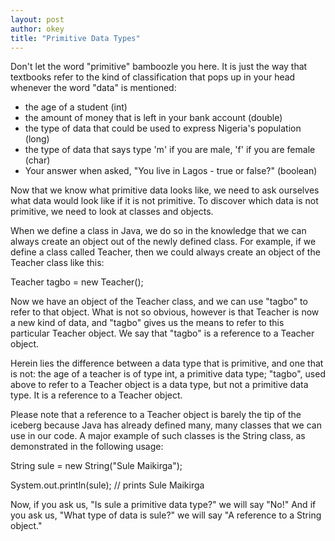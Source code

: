 ```yaml
---
layout: post
author: okey
title: "Primitive Data Types"
---
```


Don't let the word "primitive" bamboozle you here. It is just the way that textbooks refer 
to the kind of classification that pops up in your head whenever the word "data" is mentioned:
- the age of a student (int)
- the amount of money that is left in your bank account (double)
- the type of data that could be used to express Nigeria's population (long)
- the type of data that says type 'm' if you are male, 'f' if you are female (char)
- Your answer when asked, "You live in Lagos - true or false?" (boolean)

Now that we know what primitive data looks like, we need to ask ourselves what data would look 
like if it is not primitive. To discover which data is not primitive, we need to look at classes 
and objects.

When we define a class in Java, we do so in the knowledge that we can always create an object 
out of the newly defined class. For example, if we define a class called Teacher, then we could 
always create an object of the Teacher class like this:

Teacher tagbo = new Teacher();

Now we have an object of the Teacher class, and we can use "tagbo" to refer to that object. 
What is not so obvious, however is that Teacher is now a new kind of data, and "tagbo" gives
us the means to refer to this particular Teacher object. We say that "tagbo" is a reference 
to a Teacher object.

Herein lies the difference between a data type that is primitive, and one that is not: 
the age of a teacher is of type int, a primitive data type; "tagbo", used above to refer to a 
Teacher object is a data type, but not a primitive data type. It is a reference to a Teacher 
object.

Please note that a reference to a Teacher object is barely the tip of the iceberg because Java has 
already defined many, many classes that we can use in our code. A major example of such classes is 
the String class, as demonstrated in the following usage:

String sule = new String("Sule Maikirga");

System.out.println(sule);    // prints Sule Maikirga

Now, if you ask us, "Is sule a primitive data type?" we will say "No!"
And if you ask us, "What type of data is sule?" we will say "A reference to a String object."
